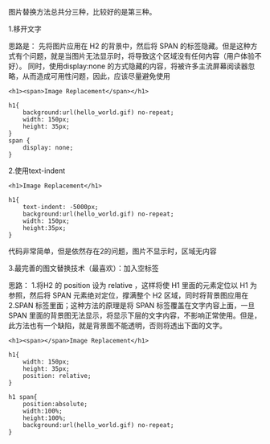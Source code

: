 图片替换方法总共分三种，比较好的是第三种。

1.移开文字

思路是：
先将图片应用在
 H2 的背景中，然后将 SPAN 的标签隐藏。但是这种方式有个问题，就是当图片无法显示时，将导致这个区域没有任何内容（用户体验不好）。
同时，使用display:none 的方式隐藏的内容，将被许多主流屏幕阅读器忽略，从而造成可用性问题，因此，应该尽量避免使用

```
<h1><span>Image Replacement</span></h1>

h1{
    background:url(hello_world.gif) no-repeat;
    width: 150px;
    height: 35px;
}
span {
    display: none;
}
```

2.使用text-indent
```
<h1>Image Replacement</h1>

h1{
    text-indent: -5000px;
    background:url(hello_world.gif) no-repeat;
    width: 150px;
    height:35px;
}
```
代码非常简单，但是依然存在2的问题，图片不显示时，区域无内容

3.最完善的图文替换技术（最喜欢）：加入空标签<span></span>

思路：
1.将H2 的 position 设为 relative ，这样将使 H1 里面的元素定位以 H1 为参照，然后将 SPAN 元素绝对定位，撑满整个 H2 区域，同时将背景图应用在
2.SPAN 标签里面；这种方法的原理是将 SPAN 标签覆盖在文字内容上面，一旦 SPAN 里面的背景图无法显示，将显示下层的文字内容，不影响正常使用。但是，此方法也有一个缺陷，就是背景图不能透明，否则将透出下面的文字。

```
<h1><span></span>Image Replacement</h1>

h1{
    width: 150px;
    height: 35px;
    position: relative;
}

h1 span{
    position:absolute;
    width:100%;
    height:100%;
    background:url(hello_world.gif) no-repeat;
}
```
